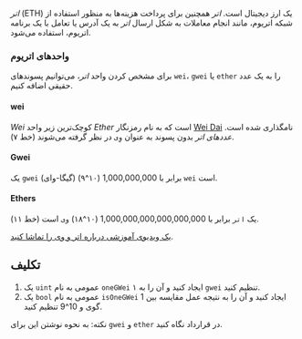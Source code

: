 _اتر_ (ETH) یک ارز دیجیتال است. _اتر_ همچنین برای پرداخت هزینه‌ها به منظور استفاده از شبکه اتریوم، مانند انجام معاملات به شکل ارسال _اتر_ به یک آدرس یا تعامل با یک برنامه اتریوم، استفاده می‌شود.

### واحدهای اتریوم

برای مشخص کردن واحد _اتر_، می‌توانیم پسوندهای `wei`، `gwei` یا `ether` را به یک عدد حقیقی اضافه کنیم.

#### wei

_Wei_ کوچک‌ترین زیر واحد _Ether_ است که به نام رمزنگار [Wei Dai](https://en.wikipedia.org/wiki/Wei_Dai) نامگذاری شده است. _عددهای اتر_ بدون پسوند به عنوان `وِی` در نظر گرفته می‌شوند (خط ۷).

#### Gwei

یک `gwei` (گیگا-وای) برابر با 1,000,000,000 (۱۰^۹) `wei` است.

#### Ethers

یک `اتر` برابر با 1,000,000,000,000,000,000 (۱۰^۱۸) `وی` است (خط ۱۱).

<a href="https://www.youtube.com/watch?v=ybPQsjssyNw" target="_blank">یک ویدیوی آموزشی درباره اتر و وی را تماشا کنید</a>.

## تکلیف

1. یک `uint` عمومی به نام `oneGWei` ایجاد کنید و آن را به ۱ `gwei` تنظیم کنید.
2. یک `bool` عمومی به نام `isOneGWei` ایجاد کنید و آن را به نتیجه عمل مقایسه بین 1 گوی و 10^9 تنظیم کنید.

نکته: به نحوه نوشتن این برای `gwei` و `ether` در قرارداد نگاه کنید.